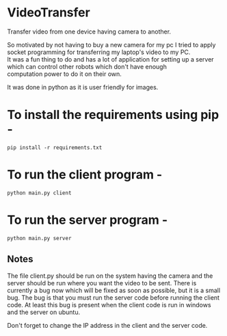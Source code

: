 # VideoTransfer
Transfer video from one device having camera to another.

So motivated by not having to buy a new camera for my pc I tried to apply socket programming for transferring my laptop's video to my PC. 
<br>It was a fun thing to do and has a lot of application for setting up a server which can control other robots which don't have enough<br>
computation power to do it on their own.

It was done in python as it is user friendly for images.


# To install the requirements using pip - 
    pip install -r requirements.txt
    
# To run the client program - 

    python main.py client
    
# To run the server program - 

    python main.py server
    
## Notes

The file client.py should be run on the system having the camera and the server should be run where you want the video to be sent.
There is currently a bug now which will be fixed as soon as possible, but it is a small bug. The bug is that you must run the server code before running the client code. At least this bug is present when the client code is run in windows and the server on ubuntu.

Don't forget to change the IP address in the client and the server code.
